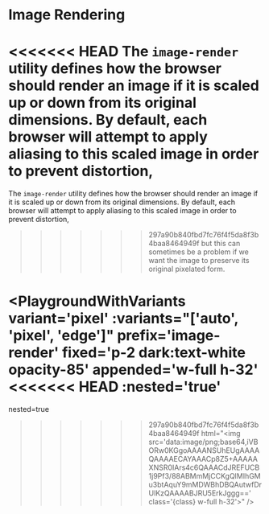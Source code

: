 # Image Rendering

<<<<<<< HEAD
The `image-render` utility defines how the browser should render an image if it is scaled up or down from its original 
dimensions. By default, each browser will attempt to apply aliasing to this scaled image in order to prevent distortion, 
=======
The `image-render` utility defines how the browser should render an image if it is scaled up or down from its original
dimensions. By default, each browser will attempt to apply aliasing to this scaled image in order to prevent distortion,
>>>>>>> 297a90b840fbd7fc76f4f5da8f3b4baa8464949f
but this can sometimes be a problem if we want the image to preserve its original pixelated form.

<PlaygroundWithVariants
  variant='pixel'
  :variants="['auto', 'pixel', 'edge']"
  prefix='image-render'
  fixed='p-2 dark:text-white opacity-85'
  appended='w-full h-32'
<<<<<<< HEAD
  :nested='true'
=======
  nested=true
>>>>>>> 297a90b840fbd7fc76f4f5da8f3b4baa8464949f
  html="&lt;img src='data:image/png;base64,iVBORw0KGgoAAAANSUhEUgAAAAQAAAAECAYAAACp8Z5+AAAAAXNSR0IArs4c6QAAACdJREFUCB1j9Pf3/88ABMmMjCCKgQlMIhGMu3btAquY9mMDWBhDBQAutwfDrUlKzQAAAABJRU5ErkJggg==' class='{class} w-full h-32'&gt;"
/>
